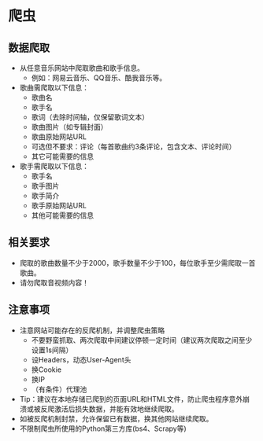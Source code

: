 # 爬虫

## 数据爬取

* 从任意音乐网站中爬取歌曲和歌手信息。
  * 例如：网易云音乐、QQ音乐、酷我音乐等。
* 歌曲需爬取以下信息：
  * 歌曲名
  * 歌手名
  * 歌词（去除时间轴，仅保留歌词文本）
  * 歌曲图片（如专辑封面）
  * 歌曲原始网站URL
  * 可选但不要求：评论（每首歌曲约3条评论，包含文本、评论时间）
  * 其它可能需要的信息
* 歌手需爬取以下信息：
  * 歌手名
  * 歌手图片
  * 歌手简介
  * 歌手原始网站URL
  * 其他可能需要的信息

## 相关要求

* 爬取的歌曲数量不少于2000，歌手数量不少于100，每位歌手至少需爬取一首歌曲。
* 请勿爬取音视频内容！

## 注意事项

* 注意网站可能存在的反爬机制，并调整爬虫策略
    * 不要野蛮抓取、两次爬取中间建议停顿一定时间（建议两次爬取之间至少设置1s间隔）
    * 设Headers，动态User-Agent头
    * 换Cookie
    * 换IP
    * （有条件）代理池
* Tip：建议在本地存储已爬到的页面URL和HTML文件，防止爬虫程序意外崩溃或被反爬激活后损失数据，并能有效地继续爬取。
* 如被反爬机制封禁，允许保留已有数据，换其他网站继续爬取。
* 不限制爬虫所使用的Python第三方库(bs4、Scrapy等)
